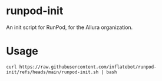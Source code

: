 # runpod-init
An init script for RunPod, for the Allura organization.

# Usage
`curl https://raw.githubusercontent.com/inflatebot/runpod-init/refs/heads/main/runpod-init.sh | bash`
